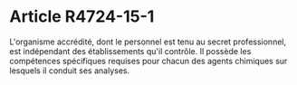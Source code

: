 # Article R4724-15-1

L'organisme accrédité, dont le personnel est tenu au secret professionnel, est indépendant des établissements qu'il contrôle. Il possède les compétences spécifiques requises pour chacun des agents chimiques sur lesquels il conduit ses analyses.